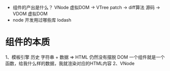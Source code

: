 - 组件的产出是什么？  VNode 虚拟DOM  -> VTree  patch ->  diff算法  源码 -> VDOM 虚拟DOM
- node 开发用过哪些库  lodash
# 组件的本质

1、模板引擎  历史
    字符串 + 数据 => HTML 仍然没有摆脱 DOM
    一个组件就是一个函数，给我什么样的数据，我就渲染对应的HTML内容
2、VNode
